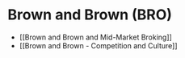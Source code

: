 # Brown and Brown (BRO)

- [[Brown and Brown and Mid-Market Broking]]
- [[Brown and Brown - Competition and Culture]]